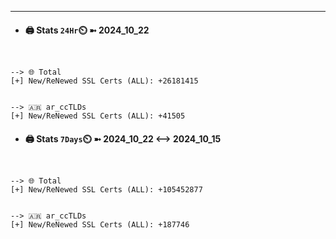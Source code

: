 

---
- #### 🖨️ **Stats** `24Hr`⏲️ ➼ 2024_10_22
```console


--> 🌐 Total
[+] New/ReNewed SSL Certs (ALL): +26181415


--> 🇦🇷 ar_ccTLDs
[+] New/ReNewed SSL Certs (ALL): +41505

```

- #### 🖨️ **Stats** `7Days`⏲️ ➼ 2024_10_22 <--> 2024_10_15
```console


--> 🌐 Total
[+] New/ReNewed SSL Certs (ALL): +105452877


--> 🇦🇷 ar_ccTLDs
[+] New/ReNewed SSL Certs (ALL): +187746

```

